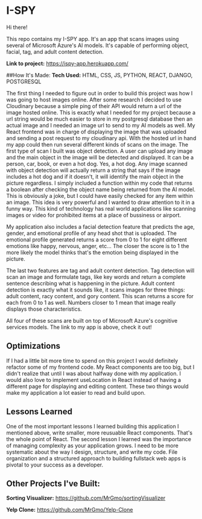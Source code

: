 # I-SPY

Hi there!

This repo contains my I-SPY app. It's an app that scans images using several of Microsoft Azure's AI models. It's capable of performing object, facial, tag, and adult content detection.

**Link to project:** https://ispy-app.herokuapp.com/

##How It's Made:
**Tech Used:** HTML, CSS, JS, PYTHON, REACT, DJANGO, POSTGRESQL

The first thing I needed to figure out in order to build this project was how I was going to host images online. After some research I decided to use Cloudinary because a simple ping of their API would return a url of the image hosted online. This is exactly what I needed for my project because a url string would be much easier to store in my postgresql database then an actual image and I needed an image url to send to my AI models as well. My React frontend was in charge of displaying the image that was uploaded and sending a post request to my cloudinary api. With the hosted url in hand my app could then run several different kinds of scans on the image. The first type of scan I built was object detection. A user can upload any image and the main object in the image will be detected and displayed. It can be a person, car, book, or even a hot dog. Yes, a hot dog. Any image scanned with object detection will actually return a string that says if the image includes a hot dog and if it doesn't, it will identify the main object in the picture regardless. I simply included a function within my code that returns a boolean after checking the object name being returned from the AI model. This is obviously a joke, but I could have easily checked for any item within an image. This idea is very powerful and I wanted to draw attention to it in a funny way. This kind of technology has real world applications like scanning images or video for prohibited items at a place of bussiness or airport.

My application also includes a facial detection feature that predicts the age, gender, and emotional profile of any head shot that is uploaded. The emotional profile generated returns a score from 0 to 1 for eight different emotions like happy, nervous, anger, etc... The closer the score is to 1 the more likely the model thinks that's the emotion being displayed in the picture.

The last two features are tag and adult content detection. Tag detection will scan an image and formulate tags, like key words and return a complete sentence describing what is happening in the picture. Adult content detection is exactly what it sounds like, it scans images for three things: adult content, racy content, and gory content. This scan returns a score for each from 0 to 1 as well. Numbers closer to 1 mean that image really displays those characteristics.

All four of these scans are built on top of Microsoft Azure's cognitive services models. The link to my app is above, check it out!

## Optimizations

If I had a little bit more time to spend on this project I would definitely refactor some of my frontend code. My React components are too big, but I didn't realize that until I was about halfway done with my application. I would also love to implement useLocation in React instead of having a different page for displaying and editing content. These two things would make my application a lot easier to read and build upon.

## Lessons Learned

One of the most important lessons I learned building this application I mentioned above, write smaller, more reusuable React components. That's the whole point of React. The second lesson I learned was the importance of managing complexity as your application grows. I need to be more systematic about the way I design, structure, and write my code. File organization and a structured approach to building fullstack web apps is pivotal to your success as a developer.

## Other Projects I've Built:

**Sorting Visualizer:** https://github.com/MrGmo/sortingVisualizer

**Yelp Clone:** https://github.com/MrGmo/Yelp-Clone
